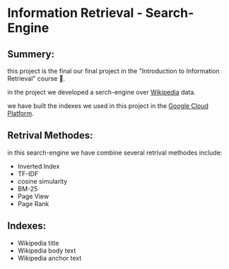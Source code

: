 # Information Retrieval - Search-Engine
## Summery:
this project is the final our final project in the "Introduction to Information Retrieval" course 👷.

in the project we developed a serch-engine over [Wikipedia](https://www.wikipedia.org/) data.

we have built the indexes we used in this project in the [Google Cloud Platform](https://cloud.google.com/).


## Retrival Methodes:
in this search-engine we have combine several retrival methodes include:
* Inverted Index
* TF-IDF
* cosine simularity
* BM-25
* Page View
* Page Rank

## Indexes:
* Wikipedia title
* Wikipedia body text
* Wikipedia anchor text
